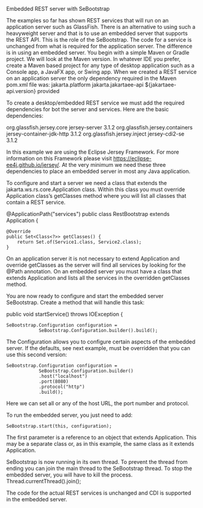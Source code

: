 Embedded REST server with SeBootstrap

The examples so far has shown REST services that will run on an application server such as GlassFish. There is an alternative to using such a heavyweight server and that is to use an embedded server that supports the REST API. This is the role of the SeBootstrap. The code for a service is unchanged from what is required for the application server. The difference is in using an embedded server.
You begin with a simple Maven or Gradle project. We will look at the Maven version. In whatever IDE you prefer, create a Maven based project for any type of desktop application such as a Console app, a JavaFX app, or Swing app. When we created a REST service on an application server the only dependency required in the Maven pom.xml file was:
<dependencies>
    <dependency>
        <groupId>jakarta.platform</groupId>
        <artifactId>jakarta.jakartaee-api</artifactId>
        <version>${jakartaee-api.version}</version>
        <scope>provided</scope>
    </dependency>
</dependencies>

To create a desktop/embedded REST service we must add the required dependencies for bot the server and services. Here are the basic dependencies:

<dependencies>
    <dependency>
        <groupId>org.glassfish.jersey.core</groupId>
        <artifactId>jersey-server</artifactId>
        <version>3.1.2</version>
    </dependency>
    <dependency>
        <groupId>org.glassfish.jersey.containers</groupId>
        <artifactId>jersey-container-jdk-http</artifactId>
        <version>3.1.2</version>
    </dependency>
    <dependency>
        <groupId>org.glassfish.jersey.inject</groupId>
        <artifactId>jersey-cdi2-se</artifactId>
        <version>3.1.2</version>
    </dependency>       
</dependencies>        

In this example we are using the Eclipse Jersey Framework. For more information on this Framework please visit https://eclipse-ee4j.github.io/jersey/. At the very minimum we need these three dependencies to place an embedded server in most any Java application.

To configure and start a server we need a class that extends the jakarta.ws.rs.core.Application class. Within this class you must override Application class’s getClasses method where you will list all classes that contain a REST service. 

@ApplicationPath("services")
public class RestBootstrap extends Application {
    
    @Override
    public Set<Class<?>> getClasses() {
        return Set.of(Service1.class, Service2.class);
    }

On an application server it is not necessary to extend Application and override getClasses as the server will find all services by looking for the @Path annotation. On an embedded server you must have a class that extends Application and lists all the services in the overridden getClasses method.

You are now ready to configure and start the embedded server SeBootstrap. Create a method that will handle this task:

public void startService() throws IOException {

    SeBootstrap.Configuration configuration = 
                SeBootstrap.Configuration.builder().build();

The Configuration allows you to configure certain aspects of the embedded server. If the defaults, see next example, must be overridden that you can use this second version:

    SeBootstrap.Configuration configuration = 
                SeBootstrap.Configuration.builder()
                .host("localhost")
                .port(8080)
                .protocol("http")
                .build();

Here we can set all or any of the host URL, the port number and protocol.

To run the embedded server, you just need to add:

    SeBootstrap.start(this, configuration);

The first parameter is a reference to an object that extends Application. This may be a separate class or, as in this example, the same class as it extends Application.

SeBootstrap is now running in its own thread. To prevent the thread from ending you can join the main thread to the SeBootstrap thread. To stop the embedded server, you will have to kill the process.
Thread.currentThread().join();

The code for the actual REST services is unchanged and CDI is supported in the embedded server.




